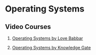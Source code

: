 # Operating Systems

## Video Courses

1. [Operating Systems by Love Babbar](https://youtube.com/playlist?list=PLDzeHZWIZsTr3nwuTegHLa2qlI81QweYG&si=Y0Qi2fsKYXXAbXKC)

2. [Operating Systems by Knowledge Gate](https://youtu.be/xw_OuOhjauw?si=CSqQnSt5AZ0VLfjg)
